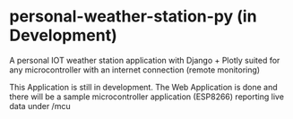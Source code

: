 # personal-weather-station-py (in Development)

A personal IOT weather station application with Django + Plotly suited for any microcontroller with an internet connection (remote monitoring)

This Application is still in development. The Web Application is done and there will be a sample microcontroller application (ESP8266) reporting live data under /mcu
